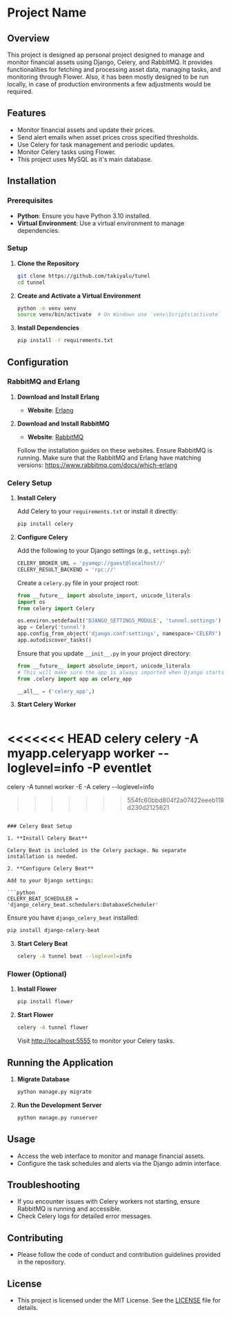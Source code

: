# Project Name

## Overview

This project is designed ap personal project designed to manage and monitor financial assets using Django, Celery, and RabbitMQ.
It provides functionalities for fetching and processing asset data, managing tasks, and monitoring through Flower.
Also, it has been mostly designed to be run locally, in case of production environments a few adjustments would be required.

## Features

- Monitor financial assets and update their prices.
- Send alert emails when asset prices cross specified thresholds.
- Use Celery for task management and periodic updates.
- Monitor Celery tasks using Flower.
- This project uses MySQL as it's main database.

## Installation

### Prerequisites

- **Python**: Ensure you have Python 3.10 installed.
- **Virtual Environment**: Use a virtual environment to manage dependencies.

### Setup

1. **Clone the Repository**

   ```bash
   git clone https://github.com/takiyalu/tunel
   cd tunnel
   ```

2. **Create and Activate a Virtual Environment**

   ```bash
   python -m venv venv
   source venv/bin/activate  # On Windows use `venv\Scripts\activate`
   ```

3. **Install Dependencies**

   ```bash
   pip install -r requirements.txt
   ```

## Configuration

### RabbitMQ and Erlang

1. **Download and Install Erlang**

   - **Website**: [Erlang](https://www.erlang.org/downloads)

2. **Download and Install RabbitMQ**

   - **Website**: [RabbitMQ](https://www.rabbitmq.com/download.html)

   Follow the installation guides on these websites. Ensure RabbitMQ is running.
   Make sure that the RabbitMQ and Erlang have matching versions: https://www.rabbitmq.com/docs/which-erlang

### Celery Setup

1. **Install Celery**

   Add Celery to your `requirements.txt` or install it directly:

   ```bash
   pip install celery
   ```

2. **Configure Celery**

   Add the following to your Django settings (e.g., `settings.py`):

   ```python
   CELERY_BROKER_URL = 'pyamqp://guest@localhost//'
   CELERY_RESULT_BACKEND = 'rpc://'
   ```

   Create a `celery.py` file in your project root:

   ```python
   from __future__ import absolute_import, unicode_literals
   import os
   from celery import Celery

   os.environ.setdefault('DJANGO_SETTINGS_MODULE', 'tunnel.settings')
   app = Celery('tunnel')
   app.config_from_object('django.conf:settings', namespace='CELERY')
   app.autodiscover_tasks()
   ```

   Ensure that you update `__init__.py` in your project directory:

   ```python
   from __future__ import absolute_import, unicode_literals
   # This will make sure the app is always imported when Django starts so that shared_task will use this app.
   from .celery import app as celery_app

   __all__ = ('celery_app',)
   ```

3. **Start Celery Worker**

   ```bash
<<<<<<< HEAD
   celery celery -A myapp.celeryapp worker --loglevel=info -P eventlet
=======
   celery -A tunnel worker -E -A celery --loglevel=info
>>>>>>> 554fc60bbd804f2a07422eeeb118d230d2125621
   ```

### Celery Beat Setup

1. **Install Celery Beat**

   Celery Beat is included in the Celery package. No separate installation is needed.

2. **Configure Celery Beat**

   Add to your Django settings:

   ```python
   CELERY_BEAT_SCHEDULER = 'django_celery_beat.schedulers:DatabaseScheduler'
   ```

   Ensure you have `django_celery_beat` installed:

   ```bash
   pip install django-celery-beat
   ```

3. **Start Celery Beat**

   ```bash
   celery -A tunnel beat --loglevel=info
   ```

### Flower (Optional)

1. **Install Flower**

   ```bash
   pip install flower
   ```

2. **Start Flower**

   ```bash
   celery -A tunnel flower
   ```

   Visit [http://localhost:5555](http://localhost:5555) to monitor your Celery tasks.

## Running the Application

1. **Migrate Database**

   ```bash
   python manage.py migrate
   ```

2. **Run the Development Server**

   ```bash
   python manage.py runserver
   ```

## Usage

- Access the web interface to monitor and manage financial assets.
- Configure the task schedules and alerts via the Django admin interface.

## Troubleshooting

- If you encounter issues with Celery workers not starting, ensure RabbitMQ is running and accessible.
- Check Celery logs for detailed error messages.

## Contributing

- Please follow the code of conduct and contribution guidelines provided in the repository.

## License

- This project is licensed under the MIT License. See the [LICENSE](LICENSE) file for details.

